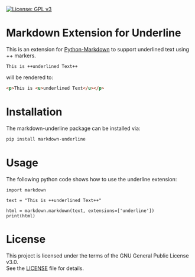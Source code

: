 [![License: GPL v3](https://img.shields.io/badge/License-GPLv3-blue.svg)](https://www.gnu.org/licenses/gpl-3.0)

# Markdown Extension for Underline

This is an extension for [Python-Markdown](https://pypi.org/project/Markdown/) to support underlined text using ++ markers. 

```
This is ++underlined Text++ 
```

will be rendered to:

```html
<p>This is <u>underlined Text</u></p>
```

# Installation

The markdown-underline package can be installed via:

```bash
pip install markdown-underline
```

# Usage

The following python code shows how to use the underline extension:

```
import markdown

text = "This is ++underlined Text++"

html = markdown.markdown(text, extensions=['underline'])
print(html)
```

# License

This project is licensed under the terms of the GNU General Public License v3.0.  
See the [LICENSE](./LICENSE) file for details.


